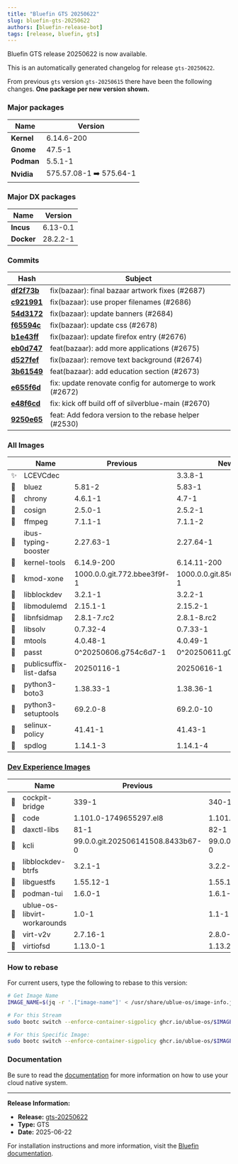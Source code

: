 ```yaml
---
title: "Bluefin GTS 20250622"
slug: bluefin-gts-20250622
authors: [bluefin-release-bot]
tags: [release, bluefin, gts]
---
```


Bluefin GTS release 20250622 is now available.

<!--truncate-->

This is an automatically generated changelog for release `gts-20250622`.

From previous `gts` version `gts-20250615` there have been the following changes. **One package per new version shown.**

### Major packages

| Name       | Version                 |
| ---------- | ----------------------- |
| **Kernel** | 6.14.6-200              |
| **Gnome**  | 47.5-1                  |
| **Podman** | 5.5.1-1                 |
| **Nvidia** | 575.57.08-1 ➡️ 575.64-1 |

### Major DX packages

| Name       | Version  |
| ---------- | -------- |
| **Incus**  | 6.13-0.1 |
| **Docker** | 28.2.2-1 |

### Commits

| Hash                                                                                               | Subject                                                   |
| -------------------------------------------------------------------------------------------------- | --------------------------------------------------------- |
| **[df2f73b](https://github.com/ublue-os/bluefin/commit/df2f73b68413e433dea8fbcf09efb945f29db039)** | fix(bazaar): final bazaar artwork fixes (#2687)           |
| **[c921991](https://github.com/ublue-os/bluefin/commit/c9219910aad039ab34b6551f22519d587e708f3b)** | fix(bazaar): use proper filenames (#2686)                 |
| **[54d3172](https://github.com/ublue-os/bluefin/commit/54d317256cbe67c16bb9e33de6fea731d9174c32)** | fix(bazaar): update banners (#2684)                       |
| **[f65594c](https://github.com/ublue-os/bluefin/commit/f65594c74bc613743440d405256e1a0aa811c1cf)** | fix(bazaar): update css (#2678)                           |
| **[b1e43ff](https://github.com/ublue-os/bluefin/commit/b1e43ffa9088d471272d61087f1f245f0a745832)** | fix(bazaar): update firefox entry (#2676)                 |
| **[eb0d747](https://github.com/ublue-os/bluefin/commit/eb0d747520968012d0e2afc2efb63034b660c880)** | feat(bazaar): add more applications (#2675)               |
| **[d527fef](https://github.com/ublue-os/bluefin/commit/d527fef02c3cc49d1eae1088d43c6491e2ebbe17)** | fix(bazaar): remove text background (#2674)               |
| **[3b61549](https://github.com/ublue-os/bluefin/commit/3b61549ae0df013df766b3afce4ffa763f195e8d)** | feat(bazaar): add education section (#2673)               |
| **[e655f6d](https://github.com/ublue-os/bluefin/commit/e655f6d0e2b4bc37e7da849f5f9ab56a1d27a41e)** | fix: update renovate config for automerge to work (#2672) |
| **[e48f6cd](https://github.com/ublue-os/bluefin/commit/e48f6cd3e512e4b4b03d1ea0084e6c8e2a2378b9)** | fix: kick off build off of silverblue-main (#2670)        |
| **[9250e65](https://github.com/ublue-os/bluefin/commit/9250e65ed4b0e5dc3939353b48059551c72e9b52)** | feat: Add fedora version to the rebase helper (#2530)     |

### All Images

|     | Name                    | Previous                    | New                         |
| --- | ----------------------- | --------------------------- | --------------------------- |
| ✨  | LCEVCdec                |                             | 3.3.8-1                     |
| 🔄  | bluez                   | 5.81-2                      | 5.83-1                      |
| 🔄  | chrony                  | 4.6.1-1                     | 4.7-1                       |
| 🔄  | cosign                  | 2.5.0-1                     | 2.5.2-1                     |
| 🔄  | ffmpeg                  | 7.1.1-1                     | 7.1.1-2                     |
| 🔄  | ibus-typing-booster     | 2.27.63-1                   | 2.27.64-1                   |
| 🔄  | kernel-tools            | 6.14.9-200                  | 6.14.11-200                 |
| 🔄  | kmod-xone               | 1000.0.0.git.772.bbee3f9f-1 | 1000.0.0.git.856.5ae7d3ac-1 |
| 🔄  | libblockdev             | 3.2.1-1                     | 3.2.2-1                     |
| 🔄  | libmodulemd             | 2.15.1-1                    | 2.15.2-1                    |
| 🔄  | libnfsidmap             | 2.8.1-7.rc2                 | 2.8.1-8.rc2                 |
| 🔄  | libsolv                 | 0.7.32-4                    | 0.7.33-1                    |
| 🔄  | mtools                  | 4.0.48-1                    | 4.0.49-1                    |
| 🔄  | passt                   | 0^20250606.g754c6d7-1       | 0^20250611.g0293c6f-1       |
| 🔄  | publicsuffix-list-dafsa | 20250116-1                  | 20250616-1                  |
| 🔄  | python3-boto3           | 1.38.33-1                   | 1.38.36-1                   |
| 🔄  | python3-setuptools      | 69.2.0-8                    | 69.2.0-10                   |
| 🔄  | selinux-policy          | 41.41-1                     | 41.43-1                     |
| 🔄  | spdlog                  | 1.14.1-3                    | 1.14.1-4                    |

### [Dev Experience Images](https://docs.projectbluefin.io/bluefin-dx)

|     | Name                         | Previous                          | New                               |
| --- | ---------------------------- | --------------------------------- | --------------------------------- |
| 🔄  | cockpit-bridge               | 339-1                             | 340-1                             |
| 🔄  | code                         | 1.101.0-1749655297.el8            | 1.101.1-1750254783.el8            |
| 🔄  | daxctl-libs                  | 81-1                              | 82-1                              |
| 🔄  | kcli                         | 99.0.0.git.202506141508.8433b67-0 | 99.0.0.git.202506171609.b52f01a-0 |
| 🔄  | libblockdev-btrfs            | 3.2.1-1                           | 3.2.2-1                           |
| 🔄  | libguestfs                   | 1.55.12-1                         | 1.55.14-1                         |
| 🔄  | podman-tui                   | 1.6.0-1                           | 1.6.1-1                           |
| 🔄  | ublue-os-libvirt-workarounds | 1.0-1                             | 1.1-1                             |
| 🔄  | virt-v2v                     | 2.7.16-1                          | 2.8.0-1                           |
| 🔄  | virtiofsd                    | 1.13.0-1                          | 1.13.2-1                          |

### How to rebase

For current users, type the following to rebase to this version:

```bash
# Get Image Name
IMAGE_NAME=$(jq -r '.["image-name"]' < /usr/share/ublue-os/image-info.json)

# For this Stream
sudo bootc switch --enforce-container-sigpolicy ghcr.io/ublue-os/$IMAGE_NAME:gts

# For this Specific Image:
sudo bootc switch --enforce-container-sigpolicy ghcr.io/ublue-os/$IMAGE_NAME:gts-20250622
```

### Documentation

Be sure to read the [documentation](https://docs.projectbluefin.io/) for more information
on how to use your cloud native system.

---

**Release Information:**

- **Release:** [gts-20250622](https://github.com/ublue-os/bluefin/releases/tag/gts-20250622)
- **Type:** GTS
- **Date:** 2025-06-22

For installation instructions and more information, visit the [Bluefin documentation](https://docs.projectbluefin.io/).
